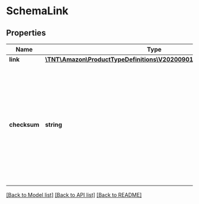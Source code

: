 # SchemaLink

## Properties
Name | Type | Description | Notes
------------ | ------------- | ------------- | -------------
**link** | [**\TNT\Amazon\ProductTypeDefinitions\V20200901\Model\SchemaLinkLink**](SchemaLinkLink.md) |  | 
**checksum** | **string** | Checksum hash of the schema (Base64 MD5). Can be used to verify schema contents, identify changes between schema versions, and for caching. | 

[[Back to Model list]](../README.md#documentation-for-models) [[Back to API list]](../README.md#documentation-for-api-endpoints) [[Back to README]](../README.md)


